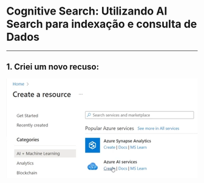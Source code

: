 # Cognitive Search: Utilizando AI Search para indexação e consulta de Dados
---

## 1. Criei um novo recuso:
![Parte 1](imagens/Passo1.png)
